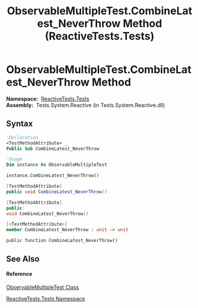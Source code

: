 ﻿---
title: ObservableMultipleTest.CombineLatest_NeverThrow Method  (ReactiveTests.Tests)
TOCTitle: CombineLatest_NeverThrow Method
ms:assetid: M:ReactiveTests.Tests.ObservableMultipleTest.CombineLatest_NeverThrow
ms:mtpsurl: https://msdn.microsoft.com/en-us/library/reactivetests.tests.observablemultipletest.combinelatest_neverthrow(v=VS.103)
ms:contentKeyID: 36620090
ms.date: 06/28/2011
mtps_version: v=VS.103
f1_keywords:
- ReactiveTests.Tests.ObservableMultipleTest.CombineLatest_NeverThrow
dev_langs:
- CSharp
- JScript
- VB
- FSharp
- c++
---

# ObservableMultipleTest.CombineLatest\_NeverThrow Method

**Namespace:**  [ReactiveTests.Tests](hh289046\(v=vs.103\).md)  
**Assembly:**  Tests.System.Reactive (in Tests.System.Reactive.dll)

## Syntax

``` vb
'Declaration
<TestMethodAttribute> _
Public Sub CombineLatest_NeverThrow
```

``` vb
'Usage
Dim instance As ObservableMultipleTest

instance.CombineLatest_NeverThrow()
```

``` csharp
[TestMethodAttribute]
public void CombineLatest_NeverThrow()
```

``` c++
[TestMethodAttribute]
public:
void CombineLatest_NeverThrow()
```

``` fsharp
[<TestMethodAttribute>]
member CombineLatest_NeverThrow : unit -> unit 
```

``` jscript
public function CombineLatest_NeverThrow()
```

## See Also

#### Reference

[ObservableMultipleTest Class](hh303586\(v=vs.103\).md)

[ReactiveTests.Tests Namespace](hh289046\(v=vs.103\).md)


